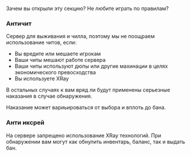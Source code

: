 Зачем вы открыли эту секцию? Не любите играть по правилам?

### Античит

Сервер для выживания и чилла, поэтому мы не поощраем использование читов, если:

- Вы вредите или мешаете игрокам
- Ваши читы мешают работе сервера
- Ваши читы используют дюпы или другие махинации в целях экономического превосходства
- Вы используете XRay

В остальных случаях к вам вряд ли будут применены серьезные наказания в случае обнаружения.

Наказание может вариьироваться от выбора и вплоть до бана.

### Анти иксрей

На сервере запрещено использование XRay технологий. При обнаружении вам могут как обнулить инвентарь, баланс, так и
выдать бан.
